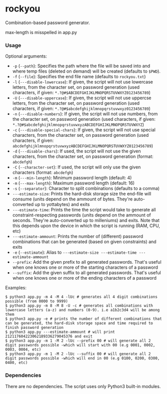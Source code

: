 # rockyou


Combination-based password generator.

max-length is misspelled in app.py

### Usage

Optional arguments:

* `-p` (`--path`): Specifies the path where the file will be saved into and where temp files (deleted on demand) will be created (defaults to `$PWD`).
* `-f` (`--file`): Specifies the end file name (defaults to `rockyou.txt`)
* `-l` (`---disable-lowercase`): If given, the script will not use lowercase letters, from the character set, on password generation (used characters, if given: `*.?@#$ABCDEFGHIJKLMNOPQRSTUVWXYZ0123456789`)
* `-U` (`---disable-uppercase`): If given, the script will not use uppercse letters, from the character set, on password generation (used characters, if given: `*.?@#$abcdefghijklmnopqrstuvwxyz0123456789`)
* `-n` (`---disable-numbers`): If given, the script will not use numbers, from the character set, on password generation (used characters, if given: `*.?@#$abcdefghijklmnopqrstuvwxyzABCDEFGHIJKLMNOPQRSTUVWXYZ`)
* `-c` (`---disable-special-chars`): If given, the script will not use special characters, from the character set, on password generation (used characters, if given: `abcdefghijklmnopqrstuvwxyzABCDEFGHIJKLMNOPQRSTUVWXYZ0123456789`)
* `-d` (`---disable-chars`): If used, the script will not use the given characters, from the character set, on password generation (format: `abcdefgh`)
* `-C` (`--character-set`): If used, the script will only use the given characters (format: `abcdefgh`)
* `-m` (`---min-length`): Minimum password length (default: 4)
* `-m` (`---max-length`): Maximum password length (default: 16)
* `-s` (`--separator`): Character to split combinations (defaults to a comma)
* `---estimate-size`: Prints the hard-disk storage size the end-file will consume (units depend on the ammount of bytes. They're auto-converted up to yottabytes) and exits
* `---estimate-time`: Prints the time the script would take to generate all constraint-respecting passwords (units depend on the ammount of seconds. They're auto-converted up to milleniums) and exits. Note that this depends upon the device in which the script is running (RAM, CPU, etc)
* `---estimate-ammount`: Prints the number of (different) password combinations that can be generated (based on given constraints) and exits
* `-e` (`--estimate`): Alias to `---estimate-size ---estimate-time ---estimate-ammount`
* `--prefix`: Add the given prefix to all generated passwords. That's useful when one knows one or more of the starting characters of a password
* `--suffix`: Add the given suffix to all generated passwords. That's useful when one knows one or more of the ending characters of a password


Examples:
```shell
$ python3 app.py -m 4 -M 4 -lUc # generates all 4 digit combinations possible (from 0000 to 9999)
$ python3 app.py -m 8 -M 8 -U -c # generates all combinations with lowercase letters (a-z) and numbers (0-9). i.e a1b2c3d4 will be among them
$ python3 app.py -e # prints the number of different combinations that can be generated, the hard-disk storage space and time required to finish password generation
$ python3 app.py ---estimate-ammount # will print 212117604223062189336279045376 and exit
$ python3 app.py -m 1 -M 2 -lUc --prefix 00 # will generate all 2 digit passwords possible -which will start with 00 (e.g 0001, 0002, 0003, 0004, etc)
$ python3 app.py -m 1 -M 2 -lUc --suffix 00 # will generate all 2 digit passwords possible -which will end in 00 (e.g 0100, 0200, 0300, 0400, etc)
```

### Dependencies

There are no dependencies. The script uses only Python3 built-in modules.
